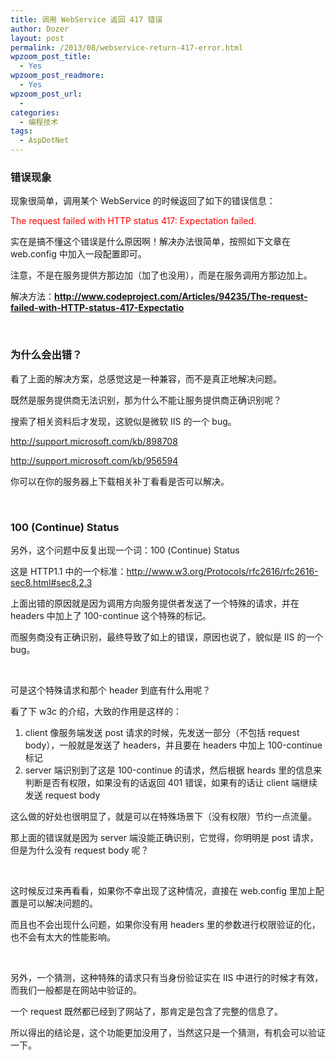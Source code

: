 ```yaml
---
title: 调用 WebService 返回 417 错误
author: Dozer
layout: post
permalink: /2013/08/webservice-return-417-error.html
wpzoom_post_title:
  - Yes
wpzoom_post_readmore:
  - Yes
wpzoom_post_url:
  - 
categories:
  - 编程技术
tags:
  - AspDotNet
---
```


### 错误现象

现象很简单，调用某个 WebService 的时候返回了如下的错误信息：

<span style="color: #ff0000;">The request failed with HTTP status 417: Expectation failed.</span>

实在是搞不懂这个错误是什么原因啊！解决办法很简单，按照如下文章在 web.config 中加入一段配置即可。

注意，不是在服务提供方那边加（加了也没用），而是在服务调用方那边加上。

解决方法：<a href="http://www.codeproject.com/Articles/94235/The-request-failed-with-HTTP-status-417-Expectatio" target="_blank"><strong>http://www.codeproject.com/Articles/94235/The-request-failed-with-HTTP-status-417-Expectatio</strong></a>

<!--more-->

&nbsp;

### 为什么会出错？

看了上面的解决方案，总感觉这是一种兼容，而不是真正地解决问题。

既然是服务提供商无法识别，那为什么不能让服务提供商正确识别呢？

搜索了相关资料后才发现，这貌似是微软 IIS 的一个 bug。

<a href="http://support.microsoft.com/kb/898708" target="_blank">http://support.microsoft.com/kb/898708</a>

<a href="http://support.microsoft.com/kb/956594" target="_blank">http://support.microsoft.com/kb/956594</a>

你可以在你的服务器上下载相关补丁看看是否可以解决。

&nbsp;

### 100 (Continue) Status

另外，这个问题中反复出现一个词：100 (Continue) Status

这是 HTTP1.1 中的一个标准：<a href="http://www.w3.org/Protocols/rfc2616/rfc2616-sec8.html#sec8.2.3" target="_blank">http://www.w3.org/Protocols/rfc2616/rfc2616-sec8.html#sec8.2.3</a>

上面出错的原因就是因为调用方向服务提供者发送了一个特殊的请求，并在 headers 中加上了 100-continue 这个特殊的标记。

而服务商没有正确识别，最终导致了如上的错误，原因也说了，貌似是 IIS 的一个 bug。

&nbsp;

可是这个特殊请求和那个 header 到底有什么用呢？

看了下 w3c 的介绍，大致的作用是这样的：

1.  client 像服务端发送 post 请求的时候，先发送一部分（不包括 request body），一般就是发送了 headers，并且要在 headers 中加上 100-continue 标记
2.  server 端识别到了这是 100-continue 的请求，然后根据 heards 里的信息来判断是否有权限，如果没有的话返回 401 错误，如果有的话让 client 端继续发送 request body

这么做的好处也很明显了，就是可以在特殊场景下（没有权限）节约一点流量。

那上面的错误就是因为 server 端没能正确识别，它觉得，你明明是 post 请求，但是为什么没有 request body 呢？

&nbsp;

这时候反过来再看看，如果你不幸出现了这种情况，直接在 web.config 里加上配置是可以解决问题的。

而且也不会出现什么问题，如果你没有用 headers 里的参数进行权限验证的化，也不会有太大的性能影响。

&nbsp;

另外，一个猜测，这种特殊的请求只有当身份验证实在 IIS 中进行的时候才有效，而我们一般都是在网站中验证的。

一个 request 既然都已经到了网站了，那肯定是包含了完整的信息了。

所以得出的结论是，这个功能更加没用了，当然这只是一个猜测，有机会可以验证一下。
